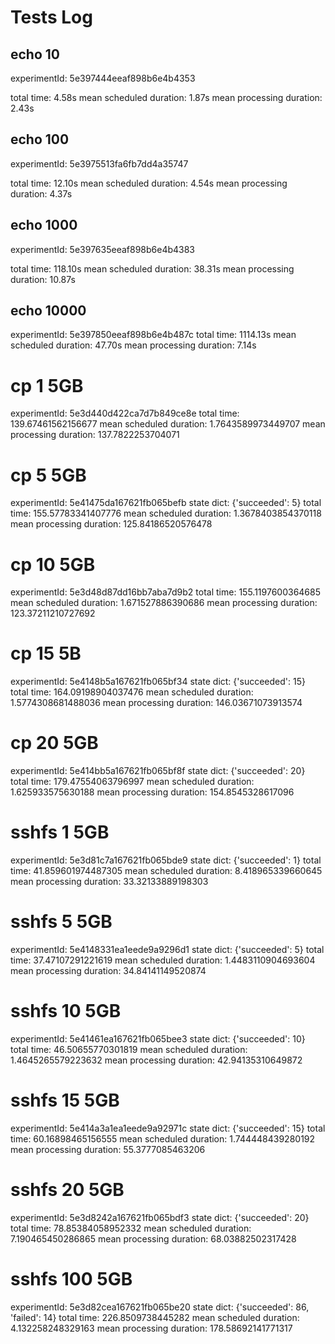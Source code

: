 # Tests Log

## echo 10
experimentId: 5e397444eeaf898b6e4b4353

total time: 4.58s
mean scheduled duration: 1.87s
mean processing duration: 2.43s

## echo 100
experimentId: 5e3975513fa6fb7dd4a35747

total time: 12.10s
mean scheduled duration: 4.54s
mean processing duration: 4.37s

## echo 1000
experimentId: 5e397635eeaf898b6e4b4383

total time: 118.10s
mean scheduled duration: 38.31s
mean processing duration: 10.87s

## echo 10000
experimentId: 5e397850eeaf898b6e4b487c
total time: 1114.13s
mean scheduled duration: 47.70s
mean processing duration: 7.14s


# cp 1 5GB
experimentId: 5e3d440d422ca7d7b849ce8e
total time: 139.67461562156677
mean scheduled duration: 1.7643589973449707
mean processing duration: 137.7822253704071

# cp 5 5GB
experimentId: 5e41475da167621fb065befb
state dict: {'succeeded': 5}
total time: 155.57783341407776
mean scheduled duration: 1.3678403854370118
mean processing duration: 125.84186520576478

# cp 10 5GB
experimentId: 5e3d48d87dd16bb7aba7d9b2
total time: 155.1197600364685
mean scheduled duration: 1.671527886390686
mean processing duration: 123.37211210727692

# cp 15 5B
experimentId: 5e4148b5a167621fb065bf34
state dict: {'succeeded': 15}
total time: 164.09198904037476
mean scheduled duration: 1.5774308681488036
mean processing duration: 146.03671073913574

# cp 20 5GB
experimentId: 5e414bb5a167621fb065bf8f
state dict: {'succeeded': 20}
total time: 179.47554063796997
mean scheduled duration: 1.625933575630188
mean processing duration: 154.8545328617096


# sshfs 1 5GB
experimentId: 5e3d81c7a167621fb065bde9
state dict: {'succeeded': 1}
total time: 41.859601974487305
mean scheduled duration: 8.418965339660645
mean processing duration: 33.32133889198303

# sshfs 5 5GB
experimentId: 5e4148331ea1eede9a9296d1
state dict: {'succeeded': 5}
total time: 37.47107291221619
mean scheduled duration: 1.4483110904693604
mean processing duration: 34.84141149520874

# sshfs 10 5GB
experimentId: 5e41461ea167621fb065bee3
state dict: {'succeeded': 10}
total time: 46.50655770301819
mean scheduled duration: 1.4645265579223632
mean processing duration: 42.94135310649872

# sshfs 15 5GB
experimentId: 5e414a3a1ea1eede9a92971c
state dict: {'succeeded': 15}
total time: 60.16898465156555
mean scheduled duration: 1.744448439280192
mean processing duration: 55.3777085463206

# sshfs 20 5GB
experimentId: 5e3d8242a167621fb065bdf3
state dict: {'succeeded': 20}
total time: 78.85384058952332
mean scheduled duration: 7.190465450286865
mean processing duration: 68.03882502317428

# sshfs 100 5GB
experimentId: 5e3d82cea167621fb065be20
state dict: {'succeeded': 86, 'failed': 14}
total time: 226.8509738445282
mean scheduled duration: 4.132258248329163
mean processing duration: 178.58692141771317
